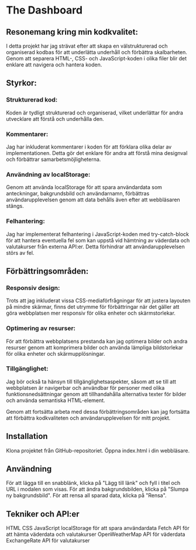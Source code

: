 # The Dashboard

<h2>Resonemang kring min kodkvalitet:</h2>
I detta projekt har jag strävat efter att skapa en välstrukturerad och organiserad kodbas för att underlätta underhåll och förbättra skalbarheten. Genom att separera HTML-, CSS- och JavaScript-koden i olika filer blir det enklare att navigera och hantera koden.

<h2>Styrkor:</h2>

<h3>Strukturerad kod:</h3>
Koden är tydligt strukturerad och organiserad, vilket underlättar för andra utvecklare att förstå och underhålla den.

<h3>Kommentarer:</h3>
Jag har inkluderat kommentarer i koden för att förklara olika delar av implementationen. Detta gör det enklare för andra att förstå mina designval och förbättrar samarbetsmöjligheterna.

<h3>Användning av localStorage:</h3>
Genom att använda localStorage för att spara användardata som anteckningar, bakgrundsbild och användarnamn, förbättras användarupplevelsen genom att data behålls även efter att webbläsaren stängs.

<h3>Felhantering:</h3>
Jag har implementerat felhantering i JavaScript-koden med try-catch-block för att hantera eventuella fel som kan uppstå vid hämtning av väderdata och valutakurser från externa API:er. Detta förhindrar att användarupplevelsen störs av fel.

<h2>Förbättringsområden:</h3>

<h3>Responsiv design:</h3>
Trots att jag inkluderat vissa CSS-mediaförfrågningar för att justera layouten på mindre skärmar, finns det utrymme för förbättringar när det gäller att göra webbplatsen mer responsiv för olika enheter och skärmstorlekar.

<h3>Optimering av resurser:</h3>
För att förbättra webbplatsens prestanda kan jag optimera bilder och andra resurser genom att komprimera bilder och använda lämpliga bildstorlekar för olika enheter och skärmupplösningar.

<h3>Tillgänglighet:</h3>
Jag bör också ta hänsyn till tillgänglighetsaspekter, såsom att se till att webbplatsen är navigerbar och användbar för personer med olika funktionsnedsättningar genom att tillhandahålla alternativa texter för bilder och använda semantiska HTML-element.

Genom att fortsätta arbeta med dessa förbättringsområden kan jag fortsätta att förbättra kodkvaliteten och användarupplevelsen för mitt projekt.


## Installation

Klona projektet från GitHub-repositoriet.
Öppna index.html i din webbläsare.

## Användning

För att lägga till en snabblänk, klicka på "Lägg till länk" och fyll i titel och URL i modalen som visas.
För att ändra bakgrundsbilden, klicka på "Slumpa ny bakgrundsbild".
För att rensa all sparad data, klicka på "Rensa".

## Tekniker och API:er

HTML
CSS
JavaScript
localStorage för att spara användardata
Fetch API för att hämta väderdata och valutakurser
OpenWeatherMap API för väderdata
ExchangeRate API för valutakurser
